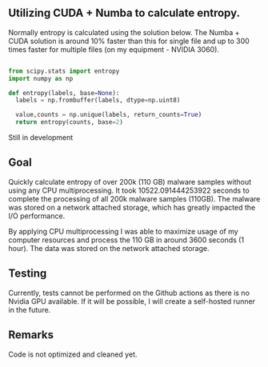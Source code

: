 ## Utilizing CUDA + Numba to calculate entropy.

Normally entropy is calculated using the solution below. The Numba + CUDA solution is around 10% faster than this for single file and up to 300 times faster for multiple files  (on my equipment - NVIDIA 3060). 

```python

from scipy.stats import entropy
import numpy as np

def entropy(labels, base=None):
  labels = np.frombuffer(labels, dtype=np.uint8)

  value,counts = np.unique(labels, return_counts=True)
  return entropy(counts, base=2)

```

Still in development


## Goal

Quickly calculate entropy of over 200k (110 GB) malware samples without using any CPU multiprocessing. 
It took 10522.091444253922 seconds to complete the processing of all 200k malware samples (110GB). 
The malware was stored on a network attached storage, which has greatly impacted the I/O performance. 

By applying CPU multiprocessing I was able to maximize usage of my computer resources and process the 110 GB in around 3600 seconds (1 hour).
The data was stored on the network attached storage.

## Testing

Currently, tests cannot be performed on the Github actions as there is no Nvidia GPU available.
If it will be possible, I will create a self-hosted runner in the future.

## Remarks

Code is not optimized and cleaned yet.